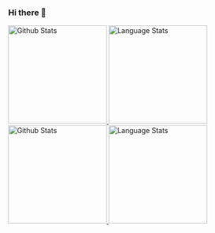 ### Hi there 👋

<!-- Light Mode -->
<div>
    <a href="https://github.com/anuraghazra/github-readme-stats#gh-light-mode-only">
        <img
                height=200
                src="https://github-readme-stats-git-masterrstaa-rickstaa.vercel.app/api?username=nSqeeZarion&show_icons=true&theme=algolia#gh-light-mode-only"
                alt="Github Stats"
        />
    </a>
    <a href="https://github.com/anuraghazra/github-readme-stats#gh-light-mode-only">
        <img
                height=200
                src="https://github-readme-stats-git-masterrstaa-rickstaa.vercel.app/api/top-langs/?username=SqeeZarion&layout=compact&theme=algolia#gh-light-mode-only"
                alt="Language Stats"
        />
    </a>
</div>

<!-- Dark Mode -->
<div>
    <a href="https://github.com/anuraghazra/github-readme-stats#gh-dark-mode-only">
        <img
                height=200
                src="https://github-readme-stats-git-masterrstaa-rickstaa.vercel.app/api?username=SqeeZarion&show_icons=true&theme=algolia#gh-dark-mode-only"
                alt="Github Stats"
        />
    </a>
    <a href="https://github.com/anuraghazra/github-readme-stats#gh-dark-mode-only">
        <img
                height=200
                src="https://github-readme-stats-git-masterrstaa-rickstaa.vercel.app/api/top-langs/?username=SqeeZarion&layout=compact&theme=algolia#gh-dark-mode-only"
                alt="Language Stats"
        />
    </a>
</div>


<!--
**SqeeZarion/SqeeZarion** is a ✨ _special_ ✨ repository because its `README.md` (this file) appears on your GitHub profile.

Here are some ideas to get you started:

- 🔭 I’m currently working on ...
- 🌱 I’m currently learning ...
- 👯 I’m looking to collaborate on ...
- 🤔 I’m looking for help with ...
- 💬 Ask me about ...
- 📫 How to reach me: ...
- 😄 Pronouns: ...
- ⚡ Fun fact: ...
-->
